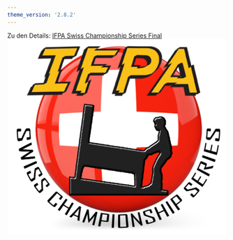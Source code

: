 ```yaml
---
theme_version: '2.8.2'
---
```

Zu den Details: 
[IFPA Swiss Championship Series Final](https://www.ifpapinball.com/tournaments/view.php?t=65521#)     
![20. Januar 2024](static/images/ifpa-switzerland-championship-series.jpg)

  
